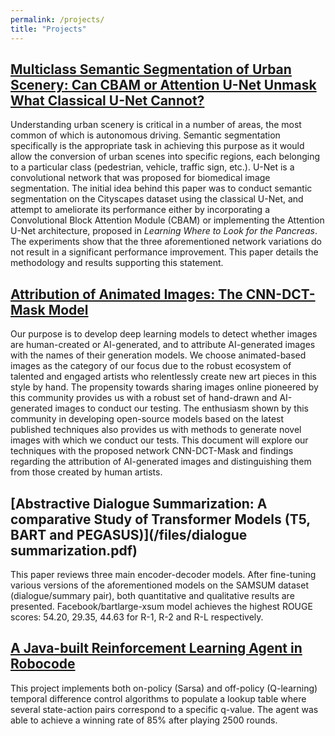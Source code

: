 ```yaml
---
permalink: /projects/
title: "Projects"
---
```


## [Multiclass Semantic Segmentation of Urban Scenery: Can CBAM or Attention U-Net Unmask What Classical U-Net Cannot?](https://github.com/amagzari/Cityscapes-Semantic-Segmentation)

Understanding urban scenery is critical in a number of areas, the most common of which is autonomous driving. Semantic segmentation specifically is the appropriate task in achieving this purpose as it would allow the conversion of urban scenes into specific regions, each belonging to a particular class (pedestrian, vehicle, traffic sign, etc.). U-Net is a convolutional network that was proposed for biomedical image segmentation. The initial idea behind this paper was to conduct semantic segmentation on the Cityscapes dataset using the classical U-Net, and attempt to ameliorate its performance either by incorporating a Convolutional Block Attention Module (CBAM) or implementing the Attention U-Net architecture, proposed in *Learning Where to Look for the Pancreas*. The experiments show that the three aforementioned network variations do not result in a significant performance improvement. This paper details the methodology and results supporting this statement. 

## [Attribution of Animated Images: The CNN-DCT-Mask Model](/files/attribution.pdf) 

Our purpose is to develop deep learning models to detect whether images are human-created or AI-generated, and to attribute AI-generated images with the names of their generation models. We choose animated-based images as the category of our focus due to the robust ecosystem of talented and engaged artists who relentlessly create new art pieces in this style by hand. The propensity towards sharing images online pioneered by this community provides us with a robust set of hand-drawn and AI-generated images to conduct our testing. The enthusiasm shown by this community in developing open-source models based on the latest published techniques also provides us with methods to generate novel images with which we conduct our tests. This document will explore our techniques with the proposed network CNN-DCT-Mask and findings regarding the attribution of AI-generated images and distinguishing them from those created by human artists.

## [Abstractive Dialogue Summarization: A comparative Study of Transformer Models (T5, BART and PEGASUS)](/files/dialogue summarization.pdf) 

This paper reviews three main encoder-decoder models. After fine-tuning various versions of the aforementioned models on the SAMSUM dataset (dialogue/summary pair), both quantitative and qualitative results are presented. Facebook/bartlarge-xsum model achieves the highest ROUGE scores: 54.20, 29.35, 44.63 for R-1, R-2 and R-L respectively.

## [A Java-built Reinforcement Learning Agent in Robocode](/files/robocode.pdf) 

This project implements both on-policy (Sarsa) and off-policy (Q-learning) temporal difference control algorithms to populate a lookup table where several state-action pairs correspond to a specific q-value. The agent was able to achieve a winning rate of 85% after playing 2500 rounds.